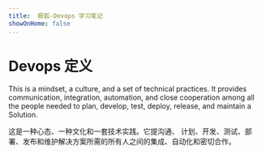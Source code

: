 ```yaml
---
title:  极狐-Devops 学习笔记
showOnHome: false
...
```




# Devops 定义

This is a mindset, a culture, and a set of technical practices. It provides communication, integration, automation, and close cooperation among all the people needed to plan, develop, test, deploy, release, and maintain a Solution.

这是一种心态、一种文化和一套技术实践。它提沟通、 计划、开发、测试、部署、发布和维护解决方案所需的所有人之间的集成、自动化和密切合作。